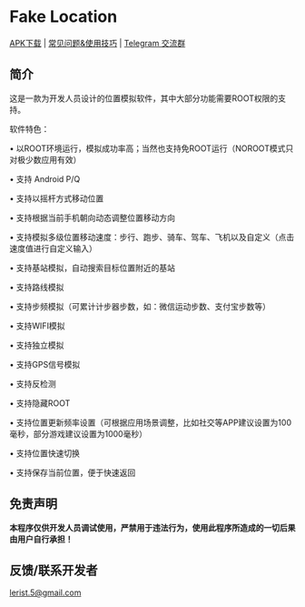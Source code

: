 # Fake Location
 [APK下载](https://github.com/Lerist/fakelocation.github.io/releases/)  |  [常见问题&使用技巧](https://github.com/Lerist/fakelocation.github.io/blob/master/FAQ/zh/FAQ.md)  |  [Telegram 交流群](https://t.me/fakelocation)

## 简介
这是一款为开发人员设计的位置模拟软件，其中大部分功能需要ROOT权限的支持。

软件特色：

• 以ROOT环境运行，模拟成功率高；当然也支持免ROOT运行（NOROOT模式只对极少数应用有效）

• 支持 Android P/Q

• 支持以摇杆方式移动位置

• 支持根据当前手机朝向动态调整位置移动方向

• 支持模拟多级位置移动速度：步行、跑步、骑车、驾车、飞机以及自定义（点击速度值进行自定义输入）

• 支持基站模拟，自动搜索目标位置附近的基站

• 支持路线模拟

• 支持步频模拟（可累计计步器步数，如：微信运动步数、支付宝步数等）

• 支持WIFI模拟

• 支持独立模拟

• 支持GPS信号模拟

• 支持反检测

• 支持隐藏ROOT

• 支持位置更新频率设置（可根据应用场景调整，比如社交等APP建议设置为100毫秒，部分游戏建议设置为1000毫秒）

• 支持位置快速切换

• 支持保存当前位置，便于快速返回


## 免责声明
**本程序仅供开发人员调试使用，严禁用于违法行为，使用此程序所造成的一切后果由用户自行承担！**

## 反馈/联系开发者
[lerist.5@gmail.com](lerist.5@gmail.com)
